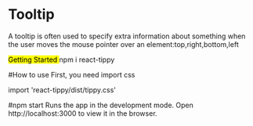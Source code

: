 # Tooltip
A tooltip is often used to specify extra information about something when the user 
moves the mouse pointer over an element:top,right,bottom,left

<mark>Getting Started </mark>
 npm i react-tippy
 
#How to use
First, you need import css

import 'react-tippy/dist/tippy.css' 


#npm start
Runs the app in the development mode.
Open http://localhost:3000 to view it in the browser.

